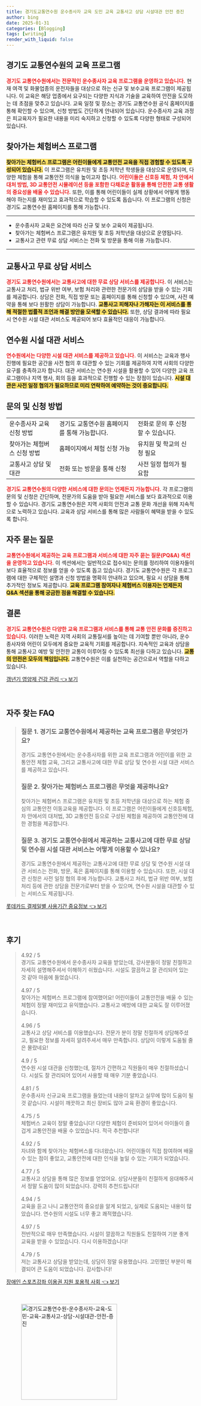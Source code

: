 ```yaml
---
title: 경기도교통연수원 운수종사자 교육 도민 교육 교통사고 상담 시설대관 안전 증진
author: bing
date: 2025-01-31
categories: [Blogging]
tags: [writing]
render_with_liquid: false
---
```



<h2 id='경기도_교통연수원의_교육_프로그램'>경기도 교통연수원의 교육 프로그램</h2>

<p><b><span style="color: #ee2323;">경기도 교통연수원에서는 전문적인 운수종사자 교육 프로그램을 운영하고 있습니다.</span></b> 현재 여객 및 화물업종의 운전자들을 대상으로 하는 신규 및 보수교육 프로그램이 제공됩니다. 이 교육은 해당 업종에서 요구되는 다양한 지식과 기술을 교육하여 안전을 도모하는 데 초점을 맞추고 있습니다. 교육 일정 및 장소는 경기도 교통연수원 공식 홈페이지를 통해 확인할 수 있으며, 신청 방법도 간단하게 안내되어 있습니다. 운수종사자 교육 과정은 피교육자가 필요한 내용을 미리 숙지하고 신청할 수 있도록 다양한 형태로 구성되어 있습니다.</p>

<h2 id='찾아가는_체험버스_프로그램'>찾아가는 체험버스 프로그램</h2>

<p><b><span style="background-color: #ffe066;">찾아가는 체험버스 프로그램은 어린이들에게 교통안전 교육을 직접 경험할 수 있도록 구성되어 있습니다.</span></b> 이 프로그램은 유치원 및 초등 저학년 학생들을 대상으로 운영되며, 다양한 체험을 통해 교통안전 의식을 높이고자 합니다. <b><span style="color: #ee2323;">어린이들은 신호등 체험, 차 안에서 대처 방법, 3D 교통안전 시뮬레이션 등을 포함한 다채로운 활동을 통해 안전한 교통 생활의 중요성을 배울 수 있습니다.</span></b> 또한, 이를 통해 어린이들이 실제 상황에서 어떻게 행동해야 하는지를 재미있고 효과적으로 학습할 수 있도록 돕습니다. 이 프로그램의 신청은 경기도 교통연수원 홈페이지를 통해 가능합니다.</p>

<hr />

<ul>
    <li>운수종사자 교육은 요건에 따라 신규 및 보수 교육이 제공됩니다.</li>
    <li>찾아가는 체험버스 프로그램은 유치원 및 초등 저학년을 대상으로 운영됩니다.</li>
    <li>교통사고 관련 무료 상담 서비스는 전화 및 방문을 통해 이용 가능합니다.</li>
</ul>

<hr />

<h2 id='교통사고_무료_상담서비스'>교통사고 무료 상담 서비스</h2>

<p><b><span style="color: #ee2323;">경기도 교통연수원에서는 교통사고에 대한 무료 상담 서비스를 제공합니다.</span></b> 이 서비스는 교통사고 처리, 법규 위반 여부, 보험 처리와 관련한 전문가의 상담을 받을 수 있는 기회를 제공합니다. 상담은 전화, 직접 방문 또는 홈페이지를 통해 신청할 수 있으며, 사전 예약을 통해 보다 원활한 상담이 가능합니다. <b><span style="background-color: #ffe066;">교통사고 피해자나 가해자는 이 서비스를 통해 적절한 법률적 조언과 해결 방안을 모색할 수 있습니다.</span></b> 또한, 상담 결과에 따라 필요시 연수원 시설 대관 서비스도 제공되어 보다 효율적인 대응이 가능합니다.</p>

<h2 id='연수원_시설_대관_서비스'>연수원 시설 대관 서비스</h2>

<p><b><span style="color: #ee2323;">연수원에서는 다양한 시설 대관 서비스를 제공하고 있습니다.</span></b> 이 서비스는 교육과 행사 진행에 필요한 공간을 사전 협의 후 대관할 수 있는 기회를 제공하여 지역 사회의 다양한 요구를 충족하고자 합니다. 대관 서비스는 연수원 시설을 활용할 수 있어 다양한 교육 프로그램이나 지역 행사, 회의 등을 효과적으로 진행할 수 있는 장점이 있습니다. <b><span style="background-color: #ffe066;">시설 대관은 사전 일정 협의가 필요하므로 미리 연락하여 예약하는 것이 중요합니다.</span></b></p>

<h2 id='문의_및_신청_방법'>문의 및 신청 방법</h2>

<table>
    <tr>
        <td>운수종사자 교육 신청 방법</td>
        <td>경기도 교통연수원 홈페이지를 통해 가능합니다.</td>
        <td>전화로 문의 후 신청할 수 있습니다.</td>
    </tr>
    <tr>
        <td>찾아가는 체험버스 신청 방법</td>
        <td>홈페이지에서 체험 신청 가능</td>
        <td>유치원 및 학교의 신청 필요</td>
    </tr>
    <tr>
        <td>교통사고 상담 및 대관</td>
        <td>전화 또는 방문을 통해 신청</td>
        <td>사전 일정 협의가 필요함</td>
    </tr>
</table>

<p><b><span style="color: #ee2323;">경기도 교통연수원의 다양한 서비스에 대한 문의는 언제든지 가능합니다.</span></b> 각 프로그램의 문의 및 신청은 간단하며, 전문가의 도움을 받아 필요한 서비스를 보다 효과적으로 이용할 수 있습니다. 경기도 교통연수원은 지역 사회의 안전과 교통 문화 개선을 위해 지속적으로 노력하고 있습니다. 교육과 상담 서비스를 통해 많은 사람들이 혜택을 받을 수 있도록 합니다.</p>

<h2 id='자주_묻는_질문'>자주 묻는 질문</h2>

<p><b><span style="color: #ee2323;">교통연수원에서 제공하는 교육 프로그램과 서비스에 대한 자주 묻는 질문(PQ&A) 섹션을 운영하고 있습니다.</span></b> 이 섹션에서는 일반적으로 접수되는 문의를 정리하여 이용자들이 보다 효율적으로 정보를 얻을 수 있도록 돕고 있습니다. 경기도 교통연수원은 각 프로그램에 대한 구체적인 설명과 신청 방법을 명확히 안내하고 있으며, 필요 시 상담을 통해 추가적인 정보도 제공합니다. <b><span style="background-color: #ffe066;">교육 프로그램 참여자나 체험버스 이용자는 언제든지 Q&A 섹션을 통해 궁금한 점을 해결할 수 있습니다.</span></b></p>

<h2 id='결론'>결론</h2>

<p><b><span style="color: #ee2323;">경기도 교통연수원은 다양한 교육 프로그램과 서비스를 통해 교통 안전 문화를 증진하고 있습니다.</span></b> 이러한 노력은 지역 사회의 교통질서를 높이는 데 기여할 뿐만 아니라, 운수 종사자와 어린이 모두에게 중요한 교육적 기회를 제공합니다. 지속적인 교육과 상담을 통해 교통사고 예방 및 안전한 교통이 이루어질 수 있도록 최선을 다하고 있습니다. <b><span style="background-color: #ffe066;">교통의 안전은 모두의 책임입니다.</span></b> 교통연수원은 이를 실천하는 공간으로서 역할을 다하고 있습니다.</p>


<p><a class="click-button" title="갱년기 영양제 건강 관리" href="https://adkhouse.github.io/posts/%EA%B0%B1%EB%85%84%EA%B8%B0-%EC%98%81%EC%96%91%EC%A0%9C-%EA%B1%B4%EA%B0%95-%EA%B4%80%EB%A6%AC/" rel="dofollow">갱년기 영양제 건강 관리 👈 보기</a></p><br>
<h2 id='자주_찾는_FAQ'>자주 찾는 FAQ</h2>
<div itemscope="" itemtype="https://schema.org/FAQPage"> 
<blockquote> 
<div itemscope="" itemprop="mainEntity" itemtype="https://schema.org/Question"> 
<h3 itemprop="name">질문 1. 경기도 교통연수원에서 제공하는 교육 프로그램은 무엇인가요?</h3> 
<div itemscope="" itemprop="acceptedAnswer" itemtype="https://schema.org/Answer"> 
<span itemprop="text"> 
<p>경기도 교통연수원에서는 운수종사자를 위한 교육 프로그램과 어린이를 위한 교통안전 체험 교육, 그리고 교통사고에 대한 무료 상담 및 연수원 시설 대관 서비스를 제공하고 있습니다.</p> 
</span> 
</div> 
</div> 
<div itemscope="" itemprop="mainEntity" itemtype="https://schema.org/Question"> 
<h3 itemprop="name">질문 2. 찾아가는 체험버스 프로그램은 무엇을 제공하나요?</h3> 
<div itemscope="" itemprop="acceptedAnswer" itemtype="https://schema.org/Answer"> 
<span itemprop="text"> 
<p>찾아가는 체험버스 프로그램은 유치원 및 초등 저학년을 대상으로 하는 체험 중심의 교통안전 이동교육을 제공합니다. 이 프로그램은 어린이들에게 신호등체험, 차 안에서의 대처법, 3D 교통안전 등으로 구성된 체험을 제공하여 교통안전에 대한 경험을 제공합니다.</p> 
</span> 
</div> 
</div> 
<div itemscope="" itemprop="mainEntity" itemtype="https://schema.org/Question"> 
<h3 itemprop="name">질문 3. 경기도 교통연수원에서 제공하는 교통사고에 대한 무료 상담 및 연수원 시설 대관 서비스는 어떻게 이용할 수 있나요?</h3> 
<div itemscope="" itemprop="acceptedAnswer" itemtype="https://schema.org/Answer"> 
<span itemprop="text"> 
<p>경기도 교통연수원에서 제공하는 교통사고에 대한 무료 상담 및 연수원 시설 대관 서비스는 전화, 방문, 혹은 홈페이지를 통해 이용할 수 있습니다. 또한, 시설 대관 신청은 사전 일정 협의 후에 가능합니다. 교통사고 처리, 법규 위반 여부, 보험처리 등에 관한 상담을 전문가로부터 받을 수 있으며, 연수원 시설을 대관할 수 있는 서비스도 제공됩니다.</p> 
</span> 
</div> 
</div> 
</blockquote> 
</div>
<p><a class="click-button" title="롯데카드 결제일별 사용기간 중요정보" href="https://adkhouse.github.io/posts/%EB%A1%AF%EB%8D%B0%EC%B9%B4%EB%93%9C-%EA%B2%B0%EC%A0%9C%EC%9D%BC%EB%B3%84-%EC%82%AC%EC%9A%A9%EA%B8%B0%EA%B0%84-%EC%A4%91%EC%9A%94%EC%A0%95%EB%B3%B4/" rel="dofollow">롯데카드 결제일별 사용기간 중요정보 👈 보기</a></p><br>
<h2 id='후기'>후기</h2>
<div itemscope itemtype="https://schema.org/Product">
  <blockquote>
  <div itemprop="review" itemscope itemtype="https://schema.org/Review">
      <div itemprop="reviewRating" itemscope itemtype="https://schema.org/Rating"> <span itemprop="ratingValue">4.92</span> / <span itemprop="bestRating">5</span> </div>
      <span itemprop="reviewBody">경기도 교통연수원에서 운수종사자 교육을 받았는데, 강사분들이 정말 친절하고 자세히 설명해주셔서 이해하기 쉬웠습니다. 시설도 깔끔하고 잘 관리되어 있는 것 같아 마음에 들었습니다.</span>
  </div>
  <br>
  <div itemprop="review" itemscope itemtype="https://schema.org/Review">
      <div itemprop="reviewRating" itemscope itemtype="https://schema.org/Rating"> <span itemprop="ratingValue">4.97</span> / <span itemprop="bestRating">5</span> </div>
      <span itemprop="reviewBody">찾아가는 체험버스 프로그램에 참여했어요! 어린이들이 교통안전을 배울 수 있는 체험이 정말 재미있고 유익했습니다. 교통사고 예방에 대한 교육도 잘 이루어졌습니다.</span>
  </div>
  <br>
  <div itemprop="review" itemscope itemtype="https://schema.org/Review">
      <div itemprop="reviewRating" itemscope itemtype="https://schema.org/Rating"> <span itemprop="ratingValue">4.96</span> / <span itemprop="bestRating">5</span> </div>
      <span itemprop="reviewBody">교통사고 상담 서비스를 이용했습니다. 전문가 분이 정말 친절하게 상담해주셨고, 필요한 정보를 자세히 알려주셔서 매우 만족합니다. 상담이 이렇게 도움될 줄은 몰랐네요!</span>
  </div>
  <br>
  <div itemprop="review" itemscope itemtype="https://schema.org/Review">
      <div itemprop="reviewRating" itemscope itemtype="https://schema.org/Rating"> <span itemprop="ratingValue">4.9</span> / <span itemprop="bestRating">5</span> </div>
      <span itemprop="reviewBody">연수원 시설 대관을 신청했는데, 절차가 간편하고 직원들이 매우 친절하셨습니다. 시설도 잘 관리되어 있어서 사용할 때 매우 기분 좋았습니다.</span>
  </div>
  <br>
  <div itemprop="review" itemscope itemtype="https://schema.org/Review">
      <div itemprop="reviewRating" itemscope itemtype="https://schema.org/Rating"> <span itemprop="ratingValue">4.81</span> / <span itemprop="bestRating">5</span> </div>
      <span itemprop="reviewBody">운수종사자 신규교육 프로그램을 들었는데 내용이 알차고 실무에 많이 도움이 될 것 같습니다. 시설이 깨끗하고 최신 장비도 많아 교육 환경이 좋았습니다.</span>
  </div>
  <br>
  <div itemprop="review" itemscope itemtype="https://schema.org/Review">
      <div itemprop="reviewRating" itemscope itemtype="https://schema.org/Rating"> <span itemprop="ratingValue">4.75</span> / <span itemprop="bestRating">5</span> </div>
      <span itemprop="reviewBody">체험버스 교육이 정말 좋았습니다! 다양한 체험이 준비되어 있어서 아이들이 즐겁게 교통안전을 배울 수 있었습니다. 적극 추천합니다!</span>
  </div>
  <br>
  <div itemprop="review" itemscope itemtype="https://schema.org/Review">
      <div itemprop="reviewRating" itemscope itemtype="https://schema.org/Rating"> <span itemprop="ratingValue">4.92</span> / <span itemprop="bestRating">5</span> </div>
      <span itemprop="reviewBody">자녀와 함께 찾아가는 체험버스를 다녀왔습니다. 어린이들이 직접 참여하며 배울 수 있는 점이 좋았고, 교통안전에 대한 인식을 높일 수 있는 기회가 되었습니다.</span>
  </div>
  <br>
  <div itemprop="review" itemscope itemtype="https://schema.org/Review">
      <div itemprop="reviewRating" itemscope itemtype="https://schema.org/Rating"> <span itemprop="ratingValue">4.77</span> / <span itemprop="bestRating">5</span> </div>
      <span itemprop="reviewBody">교통사고 상담을 통해 많은 정보를 얻었어요. 상담사분들이 친절하게 응대해주셔서 정말 도움이 많이 되었습니다. 강력히 추천드립니다!</span>
  </div>
  <br>
  <div itemprop="review" itemscope itemtype="https://schema.org/Review">
      <div itemprop="reviewRating" itemscope itemtype="https://schema.org/Rating"> <span itemprop="ratingValue">4.94</span> / <span itemprop="bestRating">5</span> </div>
      <span itemprop="reviewBody">교육을 듣고 나니 교통안전의 중요성을 알게 되었고, 실제로 도움되는 내용이 많았습니다. 연수원의 시설도 너무 좋고 쾌적했습니다.</span>
  </div>
  <br>
  <div itemprop="review" itemscope itemtype="https://schema.org/Review">
      <div itemprop="reviewRating" itemscope itemtype="https://schema.org/Rating"> <span itemprop="ratingValue">4.97</span> / <span itemprop="bestRating">5</span> </div>
      <span itemprop="reviewBody">전반적으로 매우 만족했습니다. 시설이 깔끔하고 직원들도 친절하여 기분 좋게 교육을 받을 수 있었습니다. 다시 이용하겠습니다!</span>
  </div>
  <br>
  <div itemprop="review" itemscope itemtype="https://schema.org/Review">
      <div itemprop="reviewRating" itemscope itemtype="https://schema.org/Rating"> <span itemprop="ratingValue">4.79</span> / <span itemprop="bestRating">5</span> </div>
      <span itemprop="reviewBody">저는 교통사고 상담을 받았는데, 상담이 정말 유용했습니다. 고민했던 부분이 해결되어 큰 도움이 되었습니다. 감사합니다!</span>
  </div>
  </blockquote>
</div>
<p><a class="click-button" title="장애인 스포츠강좌 이용권 지원 포용적 사회" href="https://adkhouse.github.io/posts/%EC%9E%A5%EC%95%A0%EC%9D%B8-%EC%8A%A4%ED%8F%AC%EC%B8%A0%EA%B0%95%EC%A2%8C-%EC%9D%B4%EC%9A%A9%EA%B6%8C-%EC%A7%80%EC%9B%90-%ED%8F%AC%EC%9A%A9%EC%A0%81-%EC%82%AC%ED%9A%8C/" rel="dofollow">장애인 스포츠강좌 이용권 지원 포용적 사회 👈 보기</a></p><br>
<figure class="image"><img src="https://adkhouse.github.io/assets/img/thumbnail/경기도교통연수원-운수종사자-교육-도민-교육-교통사고-상담-시설대관-안전-증진.webp" alt="경기도교통연수원-운수종사자-교육-도민-교육-교통사고-상담-시설대관-안전-증진" width="256" height="256"></figure>